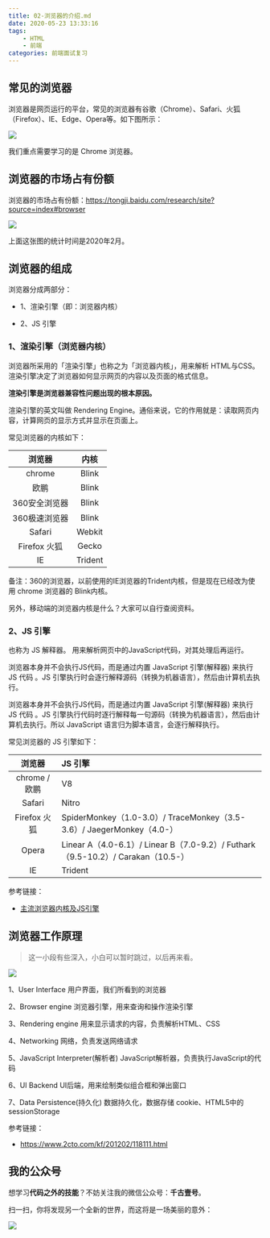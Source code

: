 ```yaml
---
title: 02-浏览器的介绍.md
date: 2020-05-23 13:33:16
tags: 
    - HTML
    - 前端
categories: 前端面试复习
---
```


## 常见的浏览器

浏览器是网页运行的平台，常见的浏览器有谷歌（Chrome）、Safari、火狐（Firefox）、IE、Edge、Opera等。如下图所示：

![](http://img.smyhvae.com/20191204_1900.png)

我们重点需要学习的是 Chrome 浏览器。

## 浏览器的市场占有份额

浏览器的市场占有份额：<https://tongji.baidu.com/research/site?source=index#browser>

![](http://img.smyhvae.com/20200322_1058.png)

上面这张图的统计时间是2020年2月。

## 浏览器的组成

浏览器分成两部分：

- 1、渲染引擎（即：浏览器内核）

- 2、JS 引擎

### 1、渲染引擎（浏览器内核）

浏览器所采用的「渲染引擎」也称之为「浏览器内核」，用来解析 HTML与CSS。渲染引擎决定了浏览器如何显示网页的内容以及页面的格式信息。

**渲染引擎是浏览器兼容性问题出现的根本原因。**

渲染引擎的英文叫做 Rendering Engine。通俗来说，它的作用就是：读取网页内容，计算网页的显示方式并显示在页面上。

常见浏览器的内核如下：

|浏览器 | 内核|
|:-------------:|:-------------:|
| chrome | Blink  |
| 欧鹏  | Blink  |
|360安全浏览器| Blink|
|360极速浏览器| Blink|
|Safari|Webkit|
|Firefox 火狐|Gecko|
|IE| Trident |

备注：360的浏览器，以前使用的IE浏览器的Trident内核，但是现在已经改为使用 chrome 浏览器的 Blink内核。

另外，移动端的浏览器内核是什么？大家可以自行查阅资料。



### 2、JS 引擎

也称为 JS 解释器。 用来解析网页中的JavaScript代码，对其处理后再运行。

浏览器本身并不会执行JS代码，而是通过内置 JavaScript 引擎(解释器) 来执行 JS 代码 。JS 引擎执行时会逐行解释源码（转换为机器语言），然后由计算机去执行。

浏览器本身并不会执行JS代码，而是通过内置 JavaScript 引擎(解释器) 来执行 JS 代码 。JS 引擎执行代码时逐行解释每一句源码（转换为机器语言），然后由计算机去执行。所以 JavaScript 语言归为脚本语言，会逐行解释执行。

常见浏览器的 JS 引擎如下：

|浏览器 | JS 引擎|
|:-------------:|:-------------|
|chrome / 欧鹏   | V8   |
|Safari|Nitro|
|Firefox 火狐|SpiderMonkey（1.0-3.0）/ TraceMonkey（3.5-3.6）/ JaegerMonkey（4.0-）|
|Opera|Linear A（4.0-6.1）/ Linear B（7.0-9.2）/ Futhark（9.5-10.2）/ Carakan（10.5-）|
|IE|Trident |

参考链接：

- [主流浏览器内核及JS引擎](https://juejin.im/post/5ada727c518825670b33a584)

## 浏览器工作原理

> 这一小段有些深入，小白可以暂时跳过，以后再来看。

![](http://img.smyhvae.com/20180124_1700.png)

1、User Interface  用户界面，我们所看到的浏览器

2、Browser engine  浏览器引擎，用来查询和操作渲染引擎

3、Rendering engine 用来显示请求的内容，负责解析HTML、CSS

4、Networking   网络，负责发送网络请求

5、JavaScript Interpreter(解析者)   JavaScript解析器，负责执行JavaScript的代码

6、UI Backend   UI后端，用来绘制类似组合框和弹出窗口

7、Data Persistence(持久化)  数据持久化，数据存储  cookie、HTML5中的sessionStorage

参考链接：

- <https://www.2cto.com/kf/201202/118111.html>


## 我的公众号

想学习**代码之外的技能**？不妨关注我的微信公众号：**千古壹号**。

扫一扫，你将发现另一个全新的世界，而这将是一场美丽的意外：

![](http://img.smyhvae.com/20200101.png)
